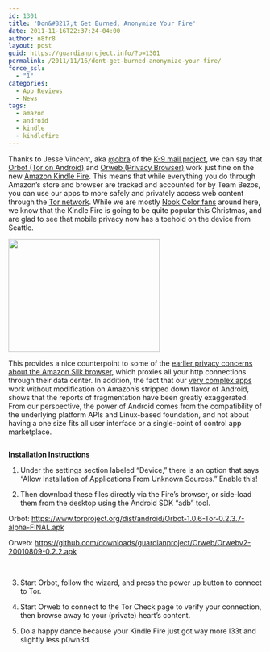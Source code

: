 ```yaml
---
id: 1301
title: 'Don&#8217;t Get Burned, Anonymize Your Fire'
date: 2011-11-16T22:37:24-04:00
author: n8fr8
layout: post
guid: https://guardianproject.info/?p=1301
permalink: /2011/11/16/dont-get-burned-anonymize-your-fire/
force_ssl:
  - "1"
categories:
  - App Reviews
  - News
tags:
  - amazon
  - android
  - kindle
  - kindlefire
---
```

Thanks to Jesse Vincent, aka [@obra](https://twitter.com/obra) of the [K-9 mail project](http://code.google.com/p/k9mail/), we can say that [Orbot (Tor on Android)](https://guardianproject.info/apps/orbot) and [Orweb (Privacy Browser)](https://guardianproject.info/apps/orweb) work just fine on the new [Amazon Kindle Fire](http://www.amazon.com/Kindle-Fire-Amazon-Tablet/dp/B0051VVOB2). This means that while everything you do through Amazon&#8217;s store and browser are tracked and accounted for by Team Bezos, you can use our apps to more safely and privately access web content through the [Tor network](https://torproject.org). While we are mostly [Nook Color fans](https://guardianproject.info/hardware/) around here, we know that the Kindle Fire is going to be quite popular this Christmas, and are glad to see that mobile privacy now has a toehold on the device from Seattle.

[<img title="448565907" src="https://guardianproject.info/wp-content/uploads/2011/11/448565907-300x224.jpg" alt="" width="300" height="224" />](http://twitpic.com/7f2bo3)

This provides a nice counterpoint to some of the [earlier privacy concerns about the Amazon Silk browser](http://www.slashgear.com/eff-talks-silk-browser-privacy-with-amazon-19189281/), which proxies all your http connections through their data center. In addition, the fact that our [very complex apps](https://gitweb.torproject.org/orbot.git/blob_plain/HEAD:/BUILD) work without modification on Amazon&#8217;s stripped down flavor of Android, shows that the reports of fragmentation have been greatly exaggerated. From our perspective, the power of Android comes from the compatibility of the underlying platform APIs and Linux-based foundation, and not about having a one size fits all user interface or a single-point of control app marketplace.

[<img class="size-medium wp-image-1306 alignnone" title="Kindle-Fire" src="https://guardianproject.info/wp-content/uploads/2011/11/Kindle-Fire.jpg" alt="" srcset="https://guardianproject.info/wp-content/uploads/2011/11/Kindle-Fire.jpg 500w, https://guardianproject.info/wp-content/uploads/2011/11/Kindle-Fire-300x168.jpg 300w" sizes="(max-width: 500px) 100vw, 500px" />](https://guardianproject.info/wp-content/uploads/2011/11/Kindle-Fire.jpg)

**Installation Instructions**

1) Under the settings section labeled “Device,” there is an option that says “Allow Installation of Applications From Unknown Sources.” Enable this!

2) Then download these files directly via the Fire&#8217;s browser, or side-load them from the desktop using the Android SDK &#8220;adb&#8221; tool.

Orbot: <https://www.torproject.org/dist/android/Orbot-1.0.6-Tor-0.2.3.7-alpha-FINAL.apk>

Orweb: <https://github.com/downloads/guardianproject/Orweb/Orwebv2-20010809-0.2.2.apk>

&nbsp;

3) Start Orbot, follow the wizard, and press the power up button to connect to Tor.

4) Start Orweb to connect to the Tor Check page to verify your connection, then browse away to your (private) heart&#8217;s content.

5) Do a happy dance because your Kindle Fire just got way more l33t and slightly less p0wn3d.

&nbsp;